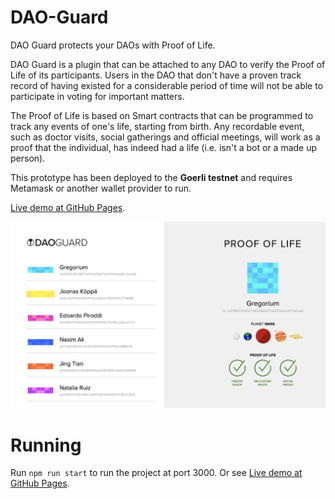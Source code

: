 # DAO-Guard
DAO Guard protects your DAOs with Proof of Life.

DAO Guard is a plugin that can be attached to any DAO to verify the Proof of Life of its participants. Users in the DAO that don't have a proven track record of having existed for a considerable period of time will not be able to participate in voting for important matters.

The Proof of Life is based on Smart contracts that can be programmed to track any events of one's life, starting from birth. Any recordable event, such as doctor visits, social gatherings and official meetings, will work as a proof that the individual, has indeed had a life (i.e. isn't a bot or a made up person).

This prototype has been deployed to the **Goerli testnet** and requires Metamask or another wallet provider to run.

[Live demo at GitHub Pages](https://jookop.github.io/DAO-Guard/).

![Screenshot of the page](docs/screenshot.png "Screenshot of the DAO Guard prototype running on Goerli testnet.")

# Running
Run `npm run start` to run the project at port 3000.
Or see [Live demo at GitHub Pages](https://jookop.github.io/DAO-Guard/).
